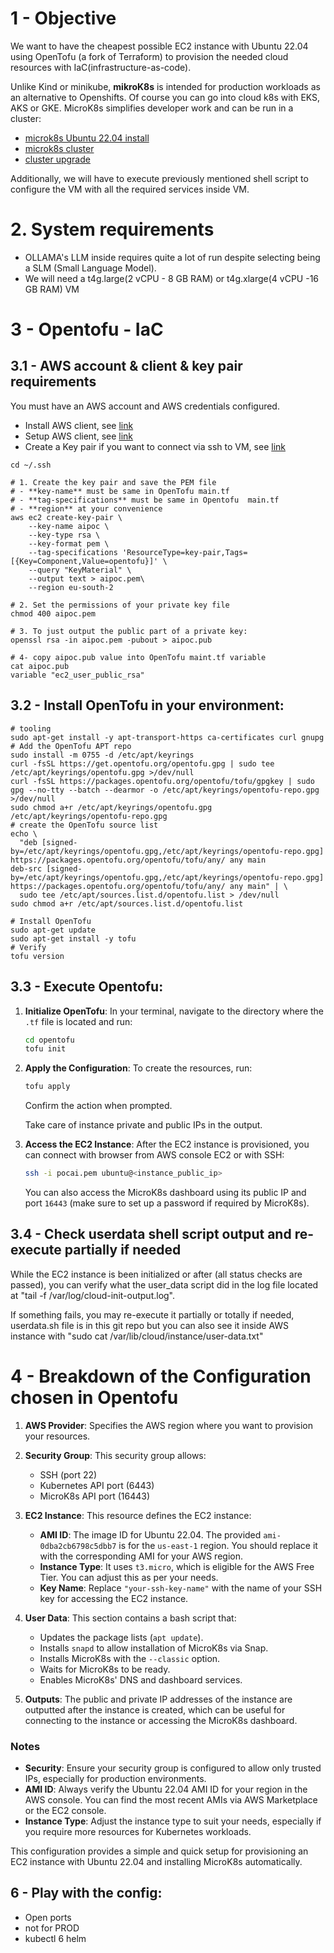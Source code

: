 # 1 - Objective

We want to have the cheapest possible EC2 instance with Ubuntu 22.04 using OpenTofu (a fork of Terraform) to provision the needed cloud resources with IaC(infrastructure-as-code).

Unlike Kind or minikube, **mikroK8s** is intended for production workloads as an alternative to Openshifts. Of course you can go into cloud k8s with EKS, AKS or GKE.  MicroK8s simplifies developer work and can be run in a cluster:
  - [microk8s Ubuntu 22.04 install](https://help.clouding.io/hc/en-us/articles/13572430913180-How-to-Setup-Lightweight-Kubernetes-with-MicroK8s-and-Snap-on-Ubuntu-22-04)
  - [microk8s cluster](https://microk8s.io/docs/aws-user-guide)
  - [cluster upgrade](https://microk8s.io/docs/upgrade-cluster)

Additionally, we will have to execute previously mentioned shell script to configure the VM with all the required services inside VM.
 

# 2. System requirements
- OLLAMA's LLM inside requires quite a lot of run despite selecting being a SLM (Small Language Model). 
- We will need a t4g.large(2 vCPU - 8 GB RAM) or t4g.xlarge(4 vCPU -16 GB RAM) VM

# 3 - Opentofu - IaC
## 3.1 - AWS account & client & key pair requirements
You must have an AWS account and AWS credentials configured.
- Install AWS client, see [link](https://docs.aws.amazon.com/cli/latest/userguide/getting-started-install.html)
- Setup AWS client, see [link](https://docs.aws.amazon.com/cli/latest/userguide/getting-started-quickstart.html)
- Create a Key pair if you want to connect via ssh to VM, see [link](https://docs.aws.amazon.com/AWSEC2/latest/UserGuide/create-key-pairs.html)
```
cd ~/.ssh

# 1. Create the key pair and save the PEM file 
# - **key-name** must be same in OpenTofu main.tf
# - **tag-specifications** must be same in Opentofu  main.tf
# - **region** at your convenience 
aws ec2 create-key-pair \
    --key-name aipoc \
    --key-type rsa \
    --key-format pem \
    --tag-specifications 'ResourceType=key-pair,Tags=[{Key=Component,Value=opentofu}]' \
    --query "KeyMaterial" \
    --output text > aipoc.pem\
    --region eu-south-2

# 2. Set the permissions of your private key file 
chmod 400 aipoc.pem   

# 3. To just output the public part of a private key: 
openssl rsa -in aipoc.pem -pubout > aipoc.pub

# 4- copy aipoc.pub value into OpenTofu maint.tf variable
cat aipoc.pub
variable "ec2_user_public_rsa" 
```
## 3.2 - Install OpenTofu in your environment:
```
# tooling
sudo apt-get install -y apt-transport-https ca-certificates curl gnupg
# Add the OpenTofu APT repo
sudo install -m 0755 -d /etc/apt/keyrings
curl -fsSL https://get.opentofu.org/opentofu.gpg | sudo tee /etc/apt/keyrings/opentofu.gpg >/dev/null
curl -fsSL https://packages.opentofu.org/opentofu/tofu/gpgkey | sudo gpg --no-tty --batch --dearmor -o /etc/apt/keyrings/opentofu-repo.gpg >/dev/null
sudo chmod a+r /etc/apt/keyrings/opentofu.gpg /etc/apt/keyrings/opentofu-repo.gpg
# create the OpenTofu source list
echo \
  "deb [signed-by=/etc/apt/keyrings/opentofu.gpg,/etc/apt/keyrings/opentofu-repo.gpg] https://packages.opentofu.org/opentofu/tofu/any/ any main
deb-src [signed-by=/etc/apt/keyrings/opentofu.gpg,/etc/apt/keyrings/opentofu-repo.gpg] https://packages.opentofu.org/opentofu/tofu/any/ any main" | \
  sudo tee /etc/apt/sources.list.d/opentofu.list > /dev/null
sudo chmod a+r /etc/apt/sources.list.d/opentofu.list

# Install OpenTofu
sudo apt-get update
sudo apt-get install -y tofu
# Verify
tofu version
```
## 3.3 - Execute Opentofu:
1. **Initialize OpenTofu**: In your terminal, navigate to the directory where the `.tf` file is located and run:

   ```bash
   cd opentofu
   tofu init
   ```

2. **Apply the Configuration**: To create the resources, run:

   ```bash
   tofu apply
   ```

   Confirm the action when prompted.

   Take care of instance private and public IPs in the output.

3. **Access the EC2 Instance**: After the EC2 instance is provisioned, you can connect with browser from AWS console EC2 or with SSH:

   ```bash
   ssh -i pocai.pem ubuntu@<instance_public_ip>
   ```

   You can also access the MicroK8s dashboard using its public IP and port `16443` (make sure to set up a password if required by MicroK8s).



## 3.4 - Check userdata shell script output and re-execute partially if needed

While the EC2 instance is been initialized or after (all status checks are passed), you can verify what the user_data script did in the log file located at "tail -f /var/log/cloud-init-output.log".

If something fails, you may re-execute it partially or totally if needed, userdata.sh file is in this git repo but you can also see it inside AWS instance with "sudo cat /var/lib/cloud/instance/user-data.txt"


# 4 - Breakdown of the Configuration chosen in Opentofu

1. **AWS Provider**: Specifies the AWS region where you want to provision your resources.
   
2. **Security Group**: This security group allows:
   - SSH (port 22)
   - Kubernetes API port (6443)
   - MicroK8s API port (16443)

3. **EC2 Instance**: This resource defines the EC2 instance:
   - **AMI ID**: The image ID for Ubuntu 22.04. The provided `ami-0dba2cb6798c5dbb7` is for the `us-east-1` region. You should replace it with the corresponding AMI for your AWS region.
   - **Instance Type**: It uses `t3.micro`, which is eligible for the AWS Free Tier. You can adjust this as per your needs.
   - **Key Name**: Replace `"your-ssh-key-name"` with the name of your SSH key for accessing the EC2 instance.

4. **User Data**: This section contains a bash script that:
   - Updates the package lists (`apt update`).
   - Installs `snapd` to allow installation of MicroK8s via Snap.
   - Installs MicroK8s with the `--classic` option.
   - Waits for MicroK8s to be ready.
   - Enables MicroK8s' DNS and dashboard services.

5. **Outputs**: The public and private IP addresses of the instance are outputted after the instance is created, which can be useful for connecting to the instance or accessing the MicroK8s dashboard.



### Notes
- **Security**: Ensure your security group is configured to allow only trusted IPs, especially for production environments.
- **AMI ID**: Always verify the Ubuntu 22.04 AMI ID for your region in the AWS console. You can find the most recent AMIs via AWS Marketplace or the EC2 console.
- **Instance Type**: Adjust the instance type to suit your needs, especially if you require more resources for Kubernetes workloads.

This configuration provides a simple and quick setup for provisioning an EC2 instance with Ubuntu 22.04 and installing MicroK8s automatically.


## 6 - Play with the config:

- Open ports
- not for PROD
- kubectl 6 helm
